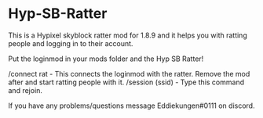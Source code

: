 # Hyp-SB-Ratter

This is a Hypixel skyblock ratter mod for 1.8.9 and it helps you with ratting people and logging in to their account.

Put the loginmod in your mods folder and the Hyp SB Ratter!

/connect rat - This connects the loginmod with the ratter. Remove the mod after and start ratting people with it.
/session (ssid) - Type this command and rejoin.

If you have any problems/questions message Eddiekungen#0111 on discord.
